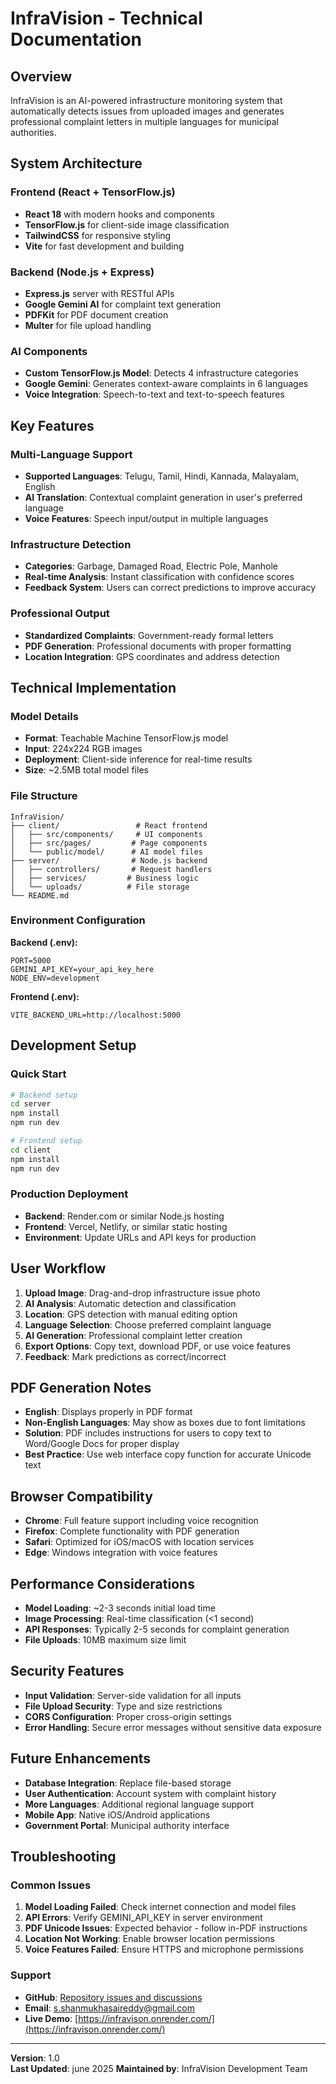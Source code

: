 # InfraVision - Technical Documentation

## Overview
InfraVision is an AI-powered infrastructure monitoring system that automatically detects issues from uploaded images and generates professional complaint letters in multiple languages for municipal authorities.

## System Architecture

### Frontend (React + TensorFlow.js)
- **React 18** with modern hooks and components
- **TensorFlow.js** for client-side image classification
- **TailwindCSS** for responsive styling
- **Vite** for fast development and building

### Backend (Node.js + Express)
- **Express.js** server with RESTful APIs
- **Google Gemini AI** for complaint text generation
- **PDFKit** for PDF document creation
- **Multer** for file upload handling

### AI Components
- **Custom TensorFlow.js Model**: Detects 4 infrastructure categories
- **Google Gemini**: Generates context-aware complaints in 6 languages
- **Voice Integration**: Speech-to-text and text-to-speech features

## Key Features

### Multi-Language Support
- **Supported Languages**: Telugu, Tamil, Hindi, Kannada, Malayalam, English
- **AI Translation**: Contextual complaint generation in user's preferred language
- **Voice Features**: Speech input/output in multiple languages

### Infrastructure Detection
- **Categories**: Garbage, Damaged Road, Electric Pole, Manhole
- **Real-time Analysis**: Instant classification with confidence scores
- **Feedback System**: Users can correct predictions to improve accuracy

### Professional Output
- **Standardized Complaints**: Government-ready formal letters
- **PDF Generation**: Professional documents with proper formatting
- **Location Integration**: GPS coordinates and address detection

## Technical Implementation

### Model Details
- **Format**: Teachable Machine TensorFlow.js model
- **Input**: 224x224 RGB images
- **Deployment**: Client-side inference for real-time results
- **Size**: ~2.5MB total model files

### File Structure
```
InfraVision/
├── client/                 # React frontend
│   ├── src/components/     # UI components
│   ├── src/pages/         # Page components
│   └── public/model/      # AI model files
├── server/                # Node.js backend
│   ├── controllers/       # Request handlers
│   ├── services/         # Business logic
│   └── uploads/          # File storage
└── README.md
```

### Environment Configuration
**Backend (.env):**
```env
PORT=5000
GEMINI_API_KEY=your_api_key_here
NODE_ENV=development
```

**Frontend (.env):**
```env
VITE_BACKEND_URL=http://localhost:5000
```

## Development Setup

### Quick Start
```bash
# Backend setup
cd server
npm install
npm run dev

# Frontend setup  
cd client
npm install
npm run dev
```

### Production Deployment
- **Backend**: Render.com or similar Node.js hosting
- **Frontend**: Vercel, Netlify, or similar static hosting
- **Environment**: Update URLs and API keys for production

## User Workflow

1. **Upload Image**: Drag-and-drop infrastructure issue photo
2. **AI Analysis**: Automatic detection and classification
3. **Location**: GPS detection with manual editing option
4. **Language Selection**: Choose preferred complaint language
5. **AI Generation**: Professional complaint letter creation
6. **Export Options**: Copy text, download PDF, or use voice features
7. **Feedback**: Mark predictions as correct/incorrect

## PDF Generation Notes
- **English**: Displays properly in PDF format
- **Non-English Languages**: May show as boxes due to font limitations
- **Solution**: PDF includes instructions for users to copy text to Word/Google Docs for proper display
- **Best Practice**: Use web interface copy function for accurate Unicode text

## Browser Compatibility
- **Chrome**: Full feature support including voice recognition
- **Firefox**: Complete functionality with PDF generation
- **Safari**: Optimized for iOS/macOS with location services
- **Edge**: Windows integration with voice features

## Performance Considerations
- **Model Loading**: ~2-3 seconds initial load time
- **Image Processing**: Real-time classification (<1 second)
- **API Responses**: Typically 2-5 seconds for complaint generation
- **File Uploads**: 10MB maximum size limit

## Security Features
- **Input Validation**: Server-side validation for all inputs
- **File Upload Security**: Type and size restrictions
- **CORS Configuration**: Proper cross-origin settings
- **Error Handling**: Secure error messages without sensitive data exposure

## Future Enhancements
- **Database Integration**: Replace file-based storage
- **User Authentication**: Account system with complaint history
- **More Languages**: Additional regional language support
- **Mobile App**: Native iOS/Android applications
- **Government Portal**: Municipal authority interface

## Troubleshooting

### Common Issues
1. **Model Loading Failed**: Check internet connection and model files
2. **API Errors**: Verify GEMINI_API_KEY in server environment
3. **PDF Unicode Issues**: Expected behavior - follow in-PDF instructions
4. **Location Not Working**: Enable browser location permissions
5. **Voice Features Failed**: Ensure HTTPS and microphone permissions

### Support
- **GitHub**: [Repository issues and discussions](https://github.com/shanmukhasaireddy13/infravison)
- **Email**: s.shanmukhasaireddy@gmail.com
- **Live Demo**: [https://infravison.onrender.com/](https://infravison.onrender.com/)

---

**Version**: 1.0  
**Last Updated**: june 2025 
**Maintained by**: InfraVision Development Team
